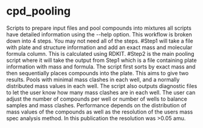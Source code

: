 # cpd_pooling
Scripts to prepare input files and pool compounds into mixtures all scripts have detailed information using the --help option.
This workflow is broken down into 4 steps. You may not need all of the steps.
#Step1 will take a file with plate and structure information and add an exact mass and molecular formula column.  This is calculated using RDKIT.
#Step2 is the main pooling script where it will take the output from Step1 which is a file containing plate information with mass and formula.  The script first sorts by exact mass and then sequentially places compounds into the plate.  This aims to give two results.  Pools with minimal mass clashes in each well, and a normally distributed mass values in each well.  The script also outputs diagnostic files to let the user know how many mass clashes are in each well.  The user can adjust the number of compounds per well or number of wells to balance samples and mass clashes.  Performance depends on the distribution of mass values of the compounds as well as the resolution of the users mass spec analysis method. In this publication the resolution was >0.05 amu.
